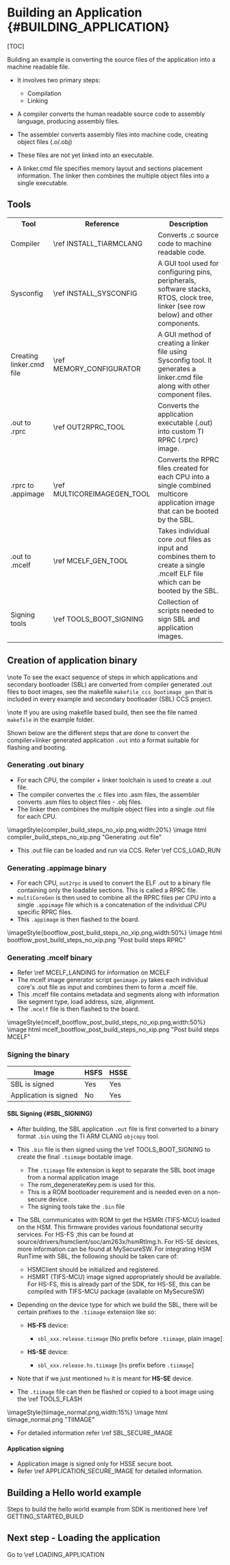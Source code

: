 # Building an Application {#BUILDING_APPLICATION}

[TOC]

Building an example is converting the source files of the application into a machine readable file. 

- It involves two primary steps:
	- Compilation
	- Linking

- A compiler converts the human readable source code to assembly language, producing assembly files.
- The assembler converts assembly files into machine code, creating object files (.o/.obj)
- These files are not yet linked into an executable.
- A linker.cmd file specifies memory layout and sections placement information. The linker then combines the multiple object files into a single executable. 

## Tools

<table>
<tr>
    <th>Tool
    <th>Reference
    <th>Description
</tr>
<tr>
    <td>Compiler
    <td>\ref INSTALL_TIARMCLANG
    <td>Converts .c source code to machine readable code.
</tr>
<tr>
    <td>Sysconfig
    <td>\ref INSTALL_SYSCONFIG
    <td>A GUI tool used for configuring pins, peripherals, software stacks, RTOS, clock tree, linker (see row below) and other components.
</tr>
<tr>
    <td>Creating linker.cmd file
    <td>\ref MEMORY_CONFIGURATOR
    <td>A GUI method of creating a linker file using Sysconfig tool. It generates a linker.cmd file along with other component files.
</tr>
<tr>
    <td>.out to .rprc
    <td>\ref OUT2RPRC_TOOL
    <td>Converts the application executable (.out) into custom TI RPRC (.rprc) image.
</tr>
<tr>
    <td>.rprc to .appimage
    <td>\ref MULTICOREIMAGEGEN_TOOL
    <td>Converts the RPRC files created for each CPU into a single combined multicore application image that can be booted by the SBL.
</tr>
<tr>
    <td>.out to .mcelf
    <td>\ref MCELF_GEN_TOOL
    <td>Takes individual core .out files as input and combines them to create a single .mcelf ELF file which can be booted by the SBL.
</tr>
<tr>
    <td>Signing tools
    <td>\ref TOOLS_BOOT_SIGNING
    <td>Collection of scripts needed to sign SBL and application images.
</tr>
</table>

## Creation of application binary

\note To see the exact sequence of steps in which applications and secondary bootloader (SBL) are converted from compiler generated .out files to
      boot images, see the makefile `makefile_ccs_bootimage_gen` that is included in every example and secondary bootloader (SBL) CCS project.

\note If you are using makefile based build, then see the file named `makefile` in the example folder.

Shown below are the different steps that are done to convert the compiler+linker generated application `.out` into a format suitable for flashing and booting.

### Generating .out binary

  - For each CPU, the compiler + linker toolchain is used to create a .out file.
  - The compiler convertes the .c files into .asm files, the assembler converts .asm files to object files - .obj files. 
  - The linker then combines the multiple object files into a single .out file for each CPU.

\imageStyle{compiler_build_steps_no_xip.png,width:20%}
\image html compiler_build_steps_no_xip.png "Generating .out file"

  - This .out file can be loaded and run via CCS. Refer \ref CCS_LOAD_RUN

### Generating .appimage binary
  - For each CPU, `out2rpc` is used to convert the ELF .out to a binary file containing only the loadable sections. This is called a RPRC file.
  - `multiCoreGen` is then used to combine all the RPRC files per CPU into a single `.appimage` file which is a concatenation of the
     individual CPU specific RPRC files.
  - This `.appimage` is then flashed to the board.

\imageStyle{bootflow_post_build_steps_no_xip.png,width:50%}
\image html bootflow_post_build_steps_no_xip.png "Post build steps RPRC"

### Generating .mcelf binary
  - Refer \ref MCELF_LANDING for information on MCELF
  - The mcelf image generator script `genimage.py` takes each individual core's .out file as input and combines them to form a .mcelf file.
  - This .mcelf file contains metadata and segments along with information like segment type, load address, size, alignment.
  - The `.mcelf` file is then flashed to the board.

\imageStyle{mcelf_bootflow_post_build_steps_no_xip.png,width:50%}
\image html mcelf_bootflow_post_build_steps_no_xip.png "Post build steps MCELF"

### Signing the binary

Image			            |	HSFS			|	HSSE
----------------------|-----------|--------------
SBL is signed				  |	Yes		    |	Yes
Application	is signed	|	No		    |	Yes

#### SBL Signing {#SBL_SIGNING}

- After building, the SBL application `.out` file is first converted to a binary format `.bin` using the TI ARM CLANG `objcopy` tool.
- This `.bin` file is then signed using the \ref TOOLS_BOOT_SIGNING to create the final `.tiimage` bootable image.
   - The `.tiimage` file extension is kept to separate the SBL boot image from a normal application image
   - The rom_degenerateKey.pem is used for this.
   - This is a ROM bootloader requirement and is needed even on a non-secure device.
   - The signing tools take the `.bin` file

- The SBL communicates with ROM to get the HSMRt (TIFS-MCU) loaded on the HSM. This firmware provides various foundational security services. For HS-FS ,this can be found at source/drivers/hsmclient/soc/am263x/hsmRtImg.h. For HS-SE devices, more information can be found at MySecureSW. For integrating HSM RunTime with SBL, the following should be taken care of:
   - HSMClient should be initialized and registered.
   - HSMRT (TIFS-MCU) image signed appropriately should be available. For HS-FS, this is already part of the SDK, for HS-SE, this can be compiled with TIFS-MCU package (available on MySecureSW)

- Depending on the device type for which we build the SBL, there will be certain prefixes to the `.tiimage` extension like so:

  - **HS-FS** device:
    - `sbl_xxx.release.tiimage` [No prefix before `.tiimage`, plain image]

  - **HS-SE** device:
    - `sbl_xxx.release.hs.tiimage` [`hs` prefix before `.tiimage`]

- Note that if we just mentioned `hs` it is meant for **HS-SE** device.

- The `.tiimage` file can then be flashed or copied to a boot image using the \ref TOOLS_FLASH

\imageStyle{tiimage_normal.png,width:15%}
\image html tiimage_normal.png "TIIMAGE"

- For detailed information refer \ref SBL_SECURE_IMAGE

#### Application signing

- Application image is signed only for HSSE secure boot. 
- Refer \ref APPLICATION_SECURE_IMAGE for detailed information.

## Building a Hello world example

Steps to build the hello world example from SDK is mentioned here \ref GETTING_STARTED_BUILD

## Next step - Loading the application
Go to \ref LOADING_APPLICATION